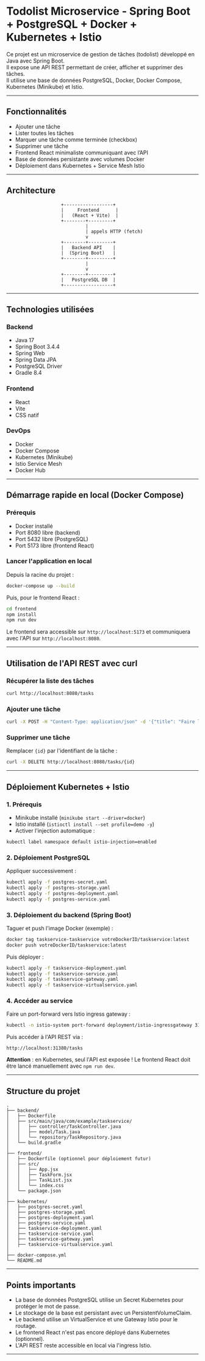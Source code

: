 # Todolist Microservice - Spring Boot + PostgreSQL + Docker + Kubernetes + Istio

Ce projet est un microservice de gestion de tâches (todolist) développé en Java avec Spring Boot.  
Il expose une API REST permettant de créer, afficher et supprimer des tâches.  
Il utilise une base de données PostgreSQL, Docker, Docker Compose, Kubernetes (Minikube) et Istio.

---

## Fonctionnalités

- Ajouter une tâche
- Lister toutes les tâches
- Marquer une tâche comme terminée (checkbox)
- Supprimer une tâche
- Frontend React minimaliste communiquant avec l’API
- Base de données persistante avec volumes Docker
- Déploiement dans Kubernetes + Service Mesh Istio

---

## Architecture

```
                    +------------------+
                    |     Frontend      |
                    |   (React + Vite)  |
                    +--------+---------+
                             |
                             | appels HTTP (fetch)
                             v
                    +--------+---------+
                    |   Backend API    |
                    |  (Spring Boot)   |
                    +--------+---------+
                             |
                             v
                    +--------+---------+
                    |   PostgreSQL DB  |
                    +------------------+
```

---

## Technologies utilisées

### Backend

- Java 17
- Spring Boot 3.4.4
- Spring Web
- Spring Data JPA
- PostgreSQL Driver
- Gradle 8.4

### Frontend

- React
- Vite
- CSS natif

### DevOps

- Docker
- Docker Compose
- Kubernetes (Minikube)
- Istio Service Mesh
- Docker Hub

---

## Démarrage rapide en local (Docker Compose)

### Prérequis

- Docker installé
- Port 8080 libre (backend)
- Port 5432 libre (PostgreSQL)
- Port 5173 libre (frontend React)

### Lancer l'application en local

Depuis la racine du projet :

```bash
docker-compose up --build
```

Puis, pour le frontend React :

```bash
cd frontend
npm install
npm run dev
```

Le frontend sera accessible sur `http://localhost:5173` et communiquera avec l'API sur `http://localhost:8080`.

---

## Utilisation de l'API REST avec curl

### Récupérer la liste des tâches

```bash
curl http://localhost:8080/tasks
```

### Ajouter une tâche

```bash
curl -X POST -H "Content-Type: application/json" -d '{"title": "Faire les courses"}' http://localhost:8080/tasks
```

### Supprimer une tâche

Remplacer `{id}` par l'identifiant de la tâche :

```bash
curl -X DELETE http://localhost:8080/tasks/{id}
```

---

## Déploiement Kubernetes + Istio

### 1. Prérequis

- Minikube installé (`minikube start --driver=docker`)
- Istio installé (`istioctl install --set profile=demo -y`)
- Activer l'injection automatique :

```bash
kubectl label namespace default istio-injection=enabled
```

### 2. Déploiement PostgreSQL

Appliquer successivement :

```bash
kubectl apply -f postgres-secret.yaml
kubectl apply -f postgres-storage.yaml
kubectl apply -f postgres-deployment.yaml
kubectl apply -f postgres-service.yaml
```

### 3. Déploiement du backend (Spring Boot)

Taguer et push l'image Docker (exemple) :

```bash
docker tag taskservice-taskservice votreDockerID/taskservice:latest
docker push votreDockerID/taskservice:latest
```

Puis déployer :

```bash
kubectl apply -f taskservice-deployment.yaml
kubectl apply -f taskservice-service.yaml
kubectl apply -f taskservice-gateway.yaml
kubectl apply -f taskservice-virtualservice.yaml
```

### 4. Accéder au service

Faire un port-forward vers Istio ingress gateway :

```bash
kubectl -n istio-system port-forward deployment/istio-ingressgateway 31380:8080
```

Puis accéder à l'API REST via :

```
http://localhost:31380/tasks
```

**Attention** : en Kubernetes, seul l'API est exposée ! Le frontend React doit être lancé manuellement avec `npm run dev`.

---

## Structure du projet

```
.
├── backend/
│   ├── Dockerfile
│   ├── src/main/java/com/example/taskservice/
│   │   ├── controller/TaskController.java
│   │   ├── model/Task.java
│   │   └── repository/TaskRepository.java
│   └── build.gradle
│
├── frontend/
│   ├── Dockerfile (optionnel pour déploiement futur)
│   ├── src/
│   │   ├── App.jsx
│   │   ├── TaskForm.jsx
│   │   ├── TaskList.jsx
│   │   └── index.css
│   └── package.json
│
├── kubernetes/
│   ├── postgres-secret.yaml
│   ├── postgres-storage.yaml
│   ├── postgres-deployment.yaml
│   ├── postgres-service.yaml
│   ├── taskservice-deployment.yaml
│   ├── taskservice-service.yaml
│   ├── taskservice-gateway.yaml
│   ├── taskservice-virtualservice.yaml
│
├── docker-compose.yml
└── README.md
```

---

## Points importants

- La base de données PostgreSQL utilise un Secret Kubernetes pour protéger le mot de passe.
- Le stockage de la base est persistant avec un PersistentVolumeClaim.
- Le backend utilise un VirtualService et une Gateway Istio pour le routage.
- Le frontend React n'est pas encore déployé dans Kubernetes (optionnel).
- L'API REST reste accessible en local via l'ingress Istio.

---